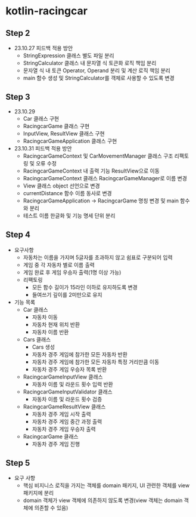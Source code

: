 # kotlin-racingcar
## Step 2
- 23.10.27 피드백 적용 방안
  - StringExpression 클래스 별도 파일 분리
  - StringCalculator 클래스 내 문자열 식 토큰화 로직 책임 분리
  - 문자열 식 내 토큰 Operator, Operand 분리 및 계산 로직 책임 분리
  - main 함수 생성 및 StringCalculator를 객체로 사용할 수 있도록 변경
## Step 3
- 23.10.29 
  - Car 클래스 구현
  - RacingcarGame 클래스 구현
  - InputView, ResultView 클래스 구현
  - RacingcarGameApplication 클래스 구현
- 23.10.31 피드백 적용 방안
  - RacingcarGameContext 및 CarMovementManager 클래스 구조 리팩토링 및 오류 수정
  - RacingcarGameContext 내 출력 기능 ResultView으로 이동
  - RacingcarGameContext 클래스 RacingcarGameManager로 이름 변경
  - View 클래스 object 선언으로 변경
  - currentDistance 함수 이름 동사로 변경 
  - RacingcarGameApplication -> RacingcarGame 명칭 변경 및 main 함수와 분리 
  - 테스트 이름 한글화 및 기능 명세 단위 분리
## Step 4
- 요구사항
  - 자동차는 이름을 가지며 5글자를 초과하지 않고 쉼표로 구분되어 입력
  - 게임 중 각 자동차 별로 이름 출력
  - 게임 완료 후 게임 우승자 출력(1명 이상 가능)
  - 리팩토링
    - 모든 함수 길이가 15라인 이하로 유지하도록 변경
    - 들여쓰기 깊이를 2미만으로 유지
- 기능 목록
  - Car 클래스
    - 자동차 이동
    - 자동차 현재 위치 반환
    - 자동차 이름 반환
  - Cars 클래스
    - Cars 생성
    - 자동차 경주 게임에 참가한 모든 자동차 반환
    - 자동차 경주 게임에 참가한 모든 자동차 특정 거리만큼 이동
    - 자동차 경주 게임 우승자 목록 반환
  - RacingcarGameInputView 클래스
    - 자동차 이름 및 라운드 횟수 입력 반환
  - RacingcarGameInputValidator 클래스
    - 자동차 이름 및 라운드 횟수 검증
  - RacingcarGameResultView 클래스
    - 자동차 경주 게임 시작 출력
    - 자동차 경주 게임 중간 과정 출력
    - 자동차 경주 게임 우승자 출력
  - RacingcarGame 클래스
    - 자동차 경주 게임 진행
## Step 5
  - 요구 사항
    - 핵심 비지니스 로직을 가지는 객체를 domain 패키지, UI 관련한 객체를 view 패키지에 분리
    - domain 객체가 view 객체에 의존하지 않도록 변경(view 객체는 domain 객체에 의존할 수 있음)
